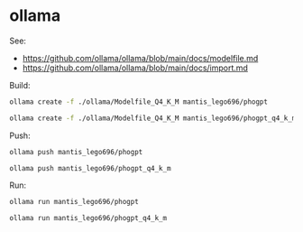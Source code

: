 # ollama

See:

- https://github.com/ollama/ollama/blob/main/docs/modelfile.md
- https://github.com/ollama/ollama/blob/main/docs/import.md

Build:

```sh
ollama create -f ./ollama/Modelfile_Q4_K_M mantis_lego696/phogpt

ollama create -f ./ollama/Modelfile_Q4_K_M mantis_lego696/phogpt_q4_k_m
```

Push:

```sh
ollama push mantis_lego696/phogpt

ollama push mantis_lego696/phogpt_q4_k_m
```

Run:

```sh
ollama run mantis_lego696/phogpt

ollama run mantis_lego696/phogpt_q4_k_m
```
